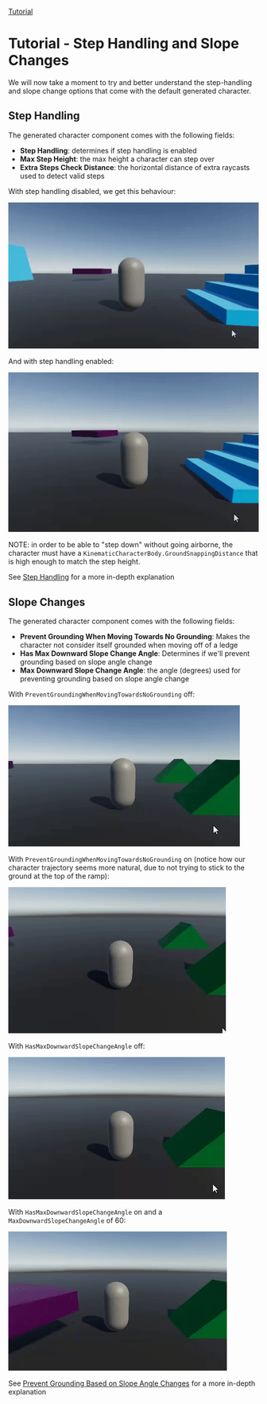 
[Tutorial](../tutorial.md)

# Tutorial - Step Handling and Slope Changes

We will now take a moment to try and better understand the step-handling and slope change options that come with the default generated character.

## Step Handling

The generated character component comes with the following fields:
* **Step Handling**: determines if step handling is enabled
* **Max Step Height**: the max height a character can step over
* **Extra Steps Check Distance**: the horizontal distance of extra raycasts used to detect valid steps

With step handling disabled, we get this behaviour:

![](../Images/tutorial_stephandling_off.gif)

And with step handling enabled:

![](../Images/tutorial_stephandling_on.gif)

NOTE: in order to be able to "step down" without going airborne, the character must have a `KinematicCharacterBody.GroundSnappingDistance` that is high enough to match the step height.

See [Step Handling](../How_To/step-handling.md) for a more in-depth explanation


## Slope Changes

The generated character component comes with the following fields:
* **Prevent Grounding When Moving Towards No Grounding**: Makes the character not consider itself grounded when moving off of a ledge
* **Has Max Downward Slope Change Angle**: Determines if we'll prevent grounding based on slope angle change
* **Max Downward Slope Change Angle**: the angle (degrees) used for preventing grounding based on slope angle change

With `PreventGroundingWhenMovingTowardsNoGrounding` off:

![](../Images/tutorial_offledge_off.gif)

With `PreventGroundingWhenMovingTowardsNoGrounding` on (notice how our character trajectory seems more natural, due to not trying to stick to the ground at the top of the ramp):

![](../Images/tutorial_offledge_on.gif)

With `HasMaxDownwardSlopeChangeAngle` off:

![](../Images/tutorial_preventslope_off.gif)

With `HasMaxDownwardSlopeChangeAngle` on and a `MaxDownwardSlopeChangeAngle` of 60:

![](../Images/tutorial_preventslope_on.gif)

See [Prevent Grounding Based on Slope Angle Changes](../How_To/slope-changes.md) for a more in-depth explanation